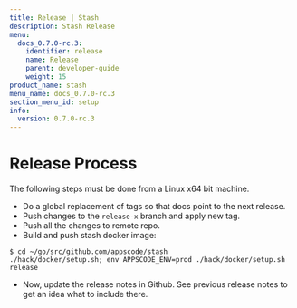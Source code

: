 ```yaml
---
title: Release | Stash
description: Stash Release
menu:
  docs_0.7.0-rc.3:
    identifier: release
    name: Release
    parent: developer-guide
    weight: 15
product_name: stash
menu_name: docs_0.7.0-rc.3
section_menu_id: setup
info:
  version: 0.7.0-rc.3
---
```


# Release Process

The following steps must be done from a Linux x64 bit machine.

- Do a global replacement of tags so that docs point to the next release.
- Push changes to the `release-x` branch and apply new tag.
- Push all the changes to remote repo.
- Build and push stash docker image:
```console
$ cd ~/go/src/github.com/appscode/stash
./hack/docker/setup.sh; env APPSCODE_ENV=prod ./hack/docker/setup.sh release
```

- Now, update the release notes in Github. See previous release notes to get an idea what to include there.
